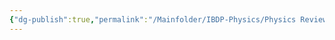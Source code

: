 ```yaml
---
{"dg-publish":true,"permalink":"/Mainfolder/IBDP-Physics/Physics Review/Topics/Circular motion and gravitation/"}
---
```


